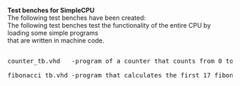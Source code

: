 <b>Test benches for SimpleCPU </b>
<br>The following test benches have been created:
<br>The following test benches test the functionality of the entire CPU by loading some simple programs 
<br>that are written in machine code.
<pre class="tab">
<br>counter_tb.vhd   -program of a counter that counts from 0 to 20
<br>fibonacci_tb.vhd -program that calculates the first 17 fibonacci numbers
</pre>

